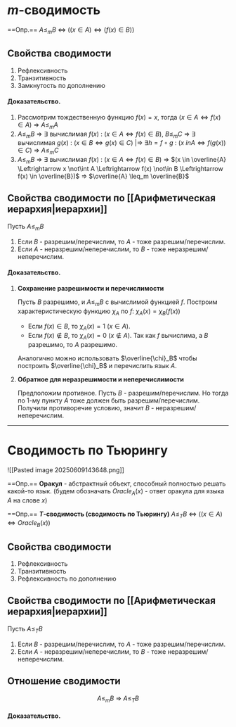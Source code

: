 # $m$-сводимость

==Опр.== $A \leq_m B$ $\Longleftrightarrow$ $((x \in A) \Leftrightarrow (f(x) \in B))$

## Свойства сводимости

1) Рефлексивность
2) Транзитивность
3) Замкнутость по дополнению

#### Доказательство.

1) Рассмотрим тождественную функцию $f(x) = x$, тогда $(x \in A \Leftrightarrow f(x) \in A)$ $\Rightarrow$ $A \leq_m A$
2) $A \leq_m B$ $\Rightarrow$ $\exists$ вычислимая $f(x)\ :\ (x \in A \Leftrightarrow f(x) \in B)$, $B \leq_m C$ $\Rightarrow$ $\exists$ вычислимая $g(x)\ :\ (x \in B \Leftrightarrow g(x) \in C)$   $|\Rightarrow$ $\exists h = f \circ g\ :\ (x \ in A \Leftrightarrow f(g(x)) \in C)$ $\Rightarrow$ $A \leq_m C$
3) $A \leq_m B$ $\Rightarrow$ $\exists$ вычислимая $f(x)\ :\ (x \in A \Leftrightarrow f(x) \in B)$ $\Rightarrow$ $(x \in \overline{A} \Leftrightarrow x \not\int A \Leftrightarrow f(x) \not\in B \Leftrightarrow f(x) \in \overline{B})$ $\Rightarrow$ $\overline{A} \leq_m \overline{B}$

## Свойства сводимости по [[Арифметическая иерархия|иерархии]]

Пусть $A \leq_m B$
1) Если $B$ - разрешим/перечислим, то $A$ - тоже разрешим/перечислим.
2) Если $A$ - неразрешим/неперечислим, то $B$ - тоже неразрешим/неперечислим.

#### Доказательство.

1)  **Сохранение разрешимости и перечислимости**

	Пусть $B$ разрешимо, и $A \leq_m B$ с вычислимой функцией $f$. Построим характеристическую функцию $\chi_A$ по $f$: $\chi_A(x) = \chi_B(f(x))$
	- Если $f(x) \in B$, то $\chi_A(x) = 1$ ($x \in A$).
	- Если $f(x) \notin B$, то $\chi_A(x) = 0$ $(x \notin A)$.
	Так как $f$ вычислима, а $B$ разрешимо, то $A$ разрешимо.

	Аналогично можно использовать $\overline{\chi}_B$ чтобы построить $\overline{\chi}_B$ и перечислить язык $A$.

2) **Обратное для неразрешимости и неперечислимости**

	Предположим противное. Пусть $B$ - разрешим/перечислим. Но тогда по 1-му пункту $A$ тоже должен быть разрешим/перечислим. Получили противоречие условию, значит $B$ - неразрешим/неперечислим.

---
# Сводимость по Тьюрингу

![[Pasted image 20250609143648.png]]

==Опр.== **Оракул** - абстрактный объект, способный полностью решать какой-то язык. (будем обозначать $Oracle_A(x)$ - ответ оракула для языка $A$ на слове $x$)

==Опр.== **$T$-сводимость (сводимость по Тьюрингу)** $A \leq_T B$ $\Longleftrightarrow$ $((x \in A) \Leftrightarrow Oracle_B(x))$

## Свойства сводимости

1) Рефлексивность
2) Транзитивность
3) Рефлексивность по дополнению

## Свойства сводимости по [[Арифметическая иерархия|иерархии]]

Пусть $A \leq_T B$
1) Если $B$ - разрешим/перечислим, то $A$ - тоже разрешим/перечислим.
2) Если $A$ - неразрешим/неперечислим, то $B$ - тоже неразрешим/неперечислим.

## Отношение сводимости

$$A \leq_m B\ \Longrightarrow\ A \leq_T B $$
#### Доказательство.


